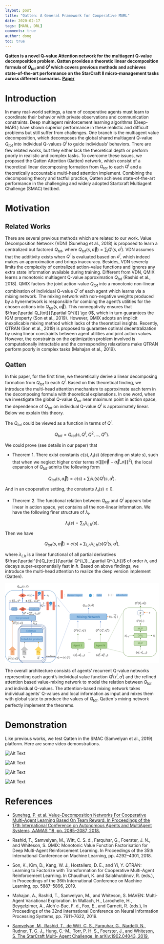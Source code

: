 ```yaml
---
layout: post
title: "Qatten: A General Framework for Cooperative MARL"
date: 2020-02-17
tags: [MARL, DRL]
comments: true
author: dong
toc: true
---
```


<script type="text/javascript" async src="//cdn.mathjax.org/mathjax/latest/MathJax.js?config=TeX-MML-AM_CHTML">
</script>
<script type="text/x-mathjax-config">
  MathJax.Hub.Config({tex2jax: {inlineMath: [['$','$'], ['\\(','\\)']]}});
</script>

**Qatten is a novel Q-value Attention network for the multiagent Q-value decomposition problem.
Qatten provides a theoretic linear decomposition formula of $Q_{tot}$ and $Q^{i}$ which covers previous methods
and achieves state-of-the-art performance on the StarCraft II micro-management tasks across different scenarios.**
[**Paper**](http://arxiv.org/abs/2002.03939)

<!-- more -->

# Introduction
In many real-world settings, a team of cooperative
agents must learn to coordinate their behavior
with private observations and communication
constraints. Deep multiagent reinforcement
learning algorithms (Deep-MARL) have shown
superior performance in these realistic and difficult
problems but still suffer from challenges.
One branch is the multiagent value decomposition,
which decomposes the global shared multiagent
Q-value $Q_{tot}$ into individual Q-values $Q^{i}$ to
guide individuals’ behaviors. There are few related works,
but they either lack the theoretical depth or perform poorly
in realistic and complex tasks. To overcome these issues,
we proposed the Qatten Attention (Qatten) network, which
consist of a theoretical linear decomposing formation from $Q_{tot}$
to each $Q^{i}$ and a theoretically accountable multi-head attention
implement. Combining the decomposing theory and tactful practice, Qatten
achieves state-of-the-art performance in the challenging and 
widely adopted Startcraft Multiagent Challenge (SMAC) testbed.

# Motivation
## Related Works
There are several previous methods which are related to our work. Value Decomposition Network
(VDN) (Sunehag et al., 2018) is proposed to learn a centralized but factored $Q_{tot}$, where
$Q_{tot}(s, \vec{a})= \sum_{i} Q^{i}(s, a^{i})$. VDN assumes that the additivity exists 
when $Q^{i}$ is evaluated based on $o^{i}$, which indeed makes an approximation and brings inaccuracy. 
Besides, VDN severely limits the complexity of centralized action-value functions and 
ignores any extra state information available during training. Different from VDN, 
QMIX learns a monotonic multiagent Q-value approximation $Q_{tot}$ (Rashid et al., 2018). 
QMIX factors the joint action-value $Q_{tot}$ into a monotonic non-linear combination 
of individual Q-value $Q^{i}$ of each agent which learns via a mixing network. 
The mixing network with non-negative weights produced by a hynernetwork is responsible for
combing the agent’s utilities for the chosen actions into $Q_{tot}(s, \vec{a})$.
This nonnegativity ensures that $\frac{\partial Q_{tot}}{\partial Q^{i}} \ge 0$,
which in turn guarantees the IGM property (Son et al., 2019).
However, QMIX adopts an implicit inexplicable mixing method which lacks of the theoretical insights.
Recently, QTRAN (Son et al., 2019) is proposed to guarantee optimal decentralization by using linear
constraints between agent utilities and joint action values. However, the constraints on the optimization
problem involved is computationally intractable and the corresponding relaxations make QTRAN perform
poorly in complex tasks (Mahajan et al., 2019).

## Qatten
In this paper, for the first time, we theoretically
derive a linear decomposing formation from $Q_{tot}$
to each $Q^{i}$. Based on this theoretical finding, we
introduce the multi-head attention mechanism to
approximate each term in the decomposing formula
with theoretical explanations. In one word, when we
investigate the global Q-value $Q_{tot}$ near maximum point
in action space, the dependence of $Q_{tot}$ on individual Q-value
$Q^{i}$ is approximately linear. Below we explain this theory.

The $Q_{tot}$ could be viewed as a function in terms of $Q^{i}$.

$$Q_{tot}=Q_{tot}(s, Q^{1}, Q^{2}, ..., Q^{n}).$$

We could prove (see details in our paper) that 
- Theorem 1. There exist constants $c(s),\lambda_i(s)$ (depending on state $s$), 
such that when we neglect higher order terms $o(\|\| \vec{a}- \vec{a}\_{o} \|\|^2)$, 
the local expansion of $Q_{tot}$ admits the following form

$$Q_{tot}(s,\vec{a})=c(s) +\sum_i \lambda_i(s) Q^{i}(s,a^i).$$

And in an cooperative setting, the constants $\lambda_i(s) \ge 0$.
- Theorem 2. The functional relation between $Q_{tot}$ and $Q^{i}$ appears tobe linear in action space, 
yet contains all the non-linear information. We have the following finer structure of $\lambda_{i}$.

$$\lambda_i(s)=\sum_{h} \lambda_{i,h}(s).$$

Then we have

$$Q_{tot}(s,\vec{a})=c(s) +\sum_{i,h} \lambda_{i,h}(s) Q^{i}(s,a^i),$$

where $\lambda_{i,h}$ is a linear functional of all partial derivatives 
$\frac{\partial^{h}Q_{tot}}{\partial Q^{i_1}...\partial Q^{i_h}}$ of order $h$, 
and decays super-exponentially fast in $h.$ 
Based on above findings, we introduce the multi-head attention to realize the deep
version implement (Qatten).

![Qatten Framework](https://github.com/cndota/cndota.github.io/raw/master/images/2020-02-17-Qatten/Qatten.png)

The overall architecture consists
of agents’ recurrent Q-value networks representing each
agent’s individual value function $Q^{i}(\tau^{i}, a^{i})$ and the refined
attention based value-mixing network to model the relation
between $Q_{tot}$ and individual Q-values. The attention-based
mixing network takes individual agents’ Q-values and local
information as input and mixes them with global state to
produce the values of $Q_{tot}$. Qatten's mixing network
perfectly implement the theorems.

# Demonstration
Like previous works, we test Qatten in the SMAC (Samvelyan
et al., 2019) platform. Here are some video demonstrations.

![Alt Text](https://github.com/cndota/cndota.github.io/raw/master/images/2020-02-17-Qatten/5m_vs_6m.gif)

![Alt Text](https://github.com/cndota/cndota.github.io/raw/master/images/2020-02-17-Qatten/3s_vs_5z.gif)

![Alt Text](https://github.com/cndota/cndota.github.io/raw/master/images/2020-02-17-Qatten/2s_vs_64zg.gif)

![Alt Text](https://github.com/cndota/cndota.github.io/raw/master/images/2020-02-17-Qatten/bane_vs_bane.gif)

# References
- [Sunehag, P. et al. Value-Decomposition Networks For Cooperative Multi-Agent Learning Based
On Team Reward. In Proceedings of the 17th International Conference on Autonomous Agents and MultiAgent 
Systems, AAMAS ’18, pp. 2085–2087, 2018.](http://dl.acm.org/citation.cfm?id=3237383.3238080)

- Rashid, T., Samvelyan, M., Witt, C. S. d., Farquhar, G., Foerster,
J. N., and Whiteson, S. QMIX: Monotonic Value
Function Factorisation for Deep Multi-Agent Reinforcement
Learning. In Proceedings of the 35th International
Conference on Machine Learning, pp. 4292–4301, 2018.

- Son, K., Kim, D., Kang, W. J., Hostallero, D. E., and Yi,
Y. QTRAN: Learning to Factorize with Transformation
for Cooperative Multi-Agent Reinforcement Learning.
In Chaudhuri, K. and Salakhutdinov, R. (eds.), In Proceedings
of the 36th International Conference on Machine
Learning,  pp. 5887–5896, 2019.

- Mahajan, A., Rashid, T., Samvelyan, M., and Whiteson,
S. MAVEN: Multi-Agent Variational Exploration. In
Wallach, H., Larochelle, H., Beygelzimer, A., Alch´e-Buc,
F. d., Fox, E., and Garnett, R. (eds.), In Proceedings of the
32nd International Conference on Neural Information
Processing Systems, pp. 7611–7622, 2019.

- [Samvelyan, M., Rashid, T., de Witt, C. S., Farquhar, G.,
Nardelli, N., Rudner, T. G. J., Hung, C.-M., Torr, P.
H. S., Foerster, J., and Whiteson, S. The StarCraft Multi-
Agent Challenge. In arXiv:1902.04043,
2019.](http://arxiv.org/abs/1902.04043)